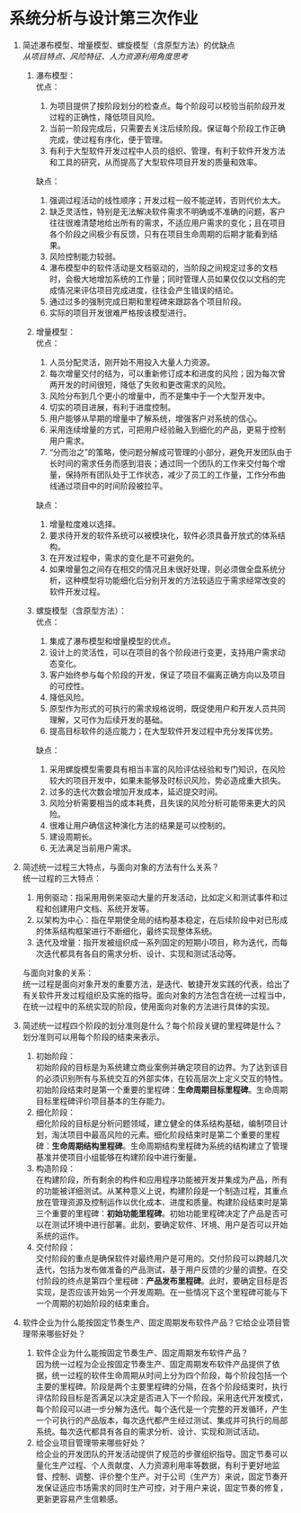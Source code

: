 # 系统分析与设计第三次作业

1. 简述瀑布模型、增量模型、螺旋模型（含原型方法）的优缺点  
   *从项目特点、风险特征、人力资源利用角度思考*
    1. 瀑布模型：  
        优点：  
        1. 为项目提供了按阶段划分的检查点。每个阶段可以校验当前阶段开发过程的正确性，降低项目风险。  
        2. 当前一阶段完成后，只需要去关注后续阶段。保证每个阶段工作正确完成，使过程有序化，便于管理。  
        3. 有利于大型软件开发过程中人员的组织、管理，有利于软件开发方法和工具的研究，从而提高了大型软件项目开发的质量和效率。

        缺点：
        1. 强调过程活动的线性顺序；开发过程一般不能逆转，否则代价太大。
        2. 缺乏灵活性，特别是无法解决软件需求不明确或不准确的问题，客户往往很难清楚地给出所有的需求，不适应用户需求的变化；且在项目各个阶段之间极少有反馈，只有在项目生命周期的后期才能看到结果。
        3. 风险控制能力较弱。
        4. 瀑布模型中的软件活动是文档驱动的，当阶段之间规定过多的文档时，会极大地增加系统的工作量；同时管理人员如果仅仅以文档的完成情况来评估项目完成进度，往往会产生错误的结论。
        5. 通过过多的强制完成日期和里程碑来跟踪各个项目阶段。
        6. 实际的项目开发很难严格按该模型进行。

    2. 增量模型：  
        优点：  
        1. 人员分配灵活，刚开始不用投入大量人力资源。
        2. 每次增量交付的结为，可以重新修订成本和进度的风险；因为每次曾两开发的时间很短，降低了失败和更改需求的风险。
        3. 风险分布到几个更小的增量中，而不是集中于一个大型开发中。
        4. 切实的项目进展，有利于进度控制。
        5. 用户能够从早期的增量中了解系统，增强客户对系统的信心。
        6. 采用连续增量的方式，可把用户经验融入到细化的产品，更易于控制用户需求。
        7. “分而治之”的策略，使问题分解成可管理的小部分，避免开发团队由于长时间的需求任务而感到泪丧；通过同一个团队的工作来交付每个增量，保持所有团队处于工作状态，减少了员工的工作量，工作分布曲线通过项目中的时间阶段被拉平。

        缺点：
        1. 增量粒度难以选择。
        2. 要求待开发的软件系统可以被模块化，软件必须具备开放式的体系结构。
        3. 在开发过程中，需求的变化是不可避免的。
        4. 如果增量包之间存在相交的情况且未很好处理，则必须做全盘系统分析，这种模型将功能细化后分别开发的方法较适应于需求经常改变的软件开发过程。

    3. 螺旋模型（含原型方法）：  
        优点：  
        1. 集成了瀑布模型和增量模型的优点。
        2. 设计上的灵活性，可以在项目的各个阶段进行变更，支持用户需求动态变化。
        3. 客户始终参与每个阶段的开发，保证了项目不偏离正确方向以及项目的可控性。
        4. 降低风险。
        5. 原型作为形式的可执行的需求规格说明，既促使用户和开发人员共同理解，又可作为后续开发的基础。
        6. 提高目标软件的适应能力；在大型软件开发过程中充分发挥优势。

        缺点：
        1. 采用螺旋模型需要具有相当丰富的风险评估经验和专门知识，在风险较大的项目开发中，如果未能够及时标识风险，势必造成重大损失。
        2. 过多的迭代次数会增加开发成本，延迟提交时间。
        3. 风险分析需要相当的成本耗费，且失误的风险分析可能带来更大的风险。
        4. 很难让用户确信这种演化方法的结果是可以控制的。
        5. 建设周期长。
        6. 无法满足当前用户需求。

2. 简述统一过程三大特点，与面向对象的方法有什么关系？  
    统一过程的三大特点：
    1. 用例驱动：指采用用例来驱动大量的开发活动，比如定义和测试事件和过程和创建用户文档、系统开发等。
    2. 以架构为中心：指在早期使全局的结构基本稳定，在后续阶段中对已形成的体系结构框架进行不断细化，最终实现整体系统。
    3. 迭代及增量：指开发被组织成一系列固定的短期小项目，称为迭代，而每次迭代都具有各自的需求分析、设计、实现和测试活动等。

    与面向对象的关系：  
    统一过程是面向对象开发的重要方法，是迭代、敏捷开发实践的代表，给出了有关软件开发过程组织及实施的指导。面向对象的方法包含在统一过程当中，在统一过程中的系统实现的阶段，使用面向对象的方法进行具体的实现。

3. 简述统一过程四个阶段的划分准则是什么？每个阶段关键的里程碑是什么？  
    划分准则可以用每个阶段的结束来表示。

    1. 初始阶段：  
    初始阶段的目标是为系统建立商业案例并确定项目的边界。为了达到该目的必须识别所有与系统交互的外部实体，在较高层次上定义交互的特性。初始阶段结束时是第一个重要的里程碑：**生命周期目标里程碑**。生命周期目标里程碑评价项目基本的生存能力。
    2. 细化阶段：  
    细化阶段的目标是分析问题领域，建立健全的体系结构基础，编制项目计划，淘汰项目中最高风险的元素。细化阶段结束时是第二个重要的里程碑：**生命周期结构里程碑**。生命周期结构里程碑为系统的结构建立了管理基准并使项目小组能够在构建阶段中进行衡量。
    3. 构造阶段：  
    在构建阶段，所有剩余的构件和应用程序功能被开发并集成为产品，所有的功能被详细测试。从某种意义上说，构建阶段是一个制造过程，其重点放在管理资源及控制运作以优化成本、进度和质量。构建阶段结束时是第三个重要的里程碑：**初始功能里程碑**。初始功能里程碑决定了产品是否可以在测试环境中进行部署。此刻，要确定软件、环境、用户是否可以开始系统的运作。
    4. 交付阶段：  
    交付阶段的重点是确保软件对最终用户是可用的。交付阶段可以跨越几次迭代，包括为发布做准备的产品测试，基于用户反馈的少量的调整。在交付阶段的终点是第四个里程碑：**产品发布里程碑**。此时，要确定目标是否实现，是否应该开始另一个开发周期。在一些情况下这个里程碑可能与下一个周期的初始阶段的结束重合。

4. 软件企业为什么能按固定节奏生产、固定周期发布软件产品？它给企业项目管理带来哪些好处？

    1. 软件企业为什么能按固定节奏生产、固定周期发布软件产品？  
    因为统一过程为企业按固定节奏生产、固定周期发布软件产品提供了依据，统一过程的软件生命周期从时间上分为四个阶段，每个阶段包括一个主要的里程碑。阶段是两个主要里程碑的分隔，在各个阶段结束时，执行评估阶段目标是否满足以决定是否进入下一个阶段。采用迭代开发模式，每个阶段可以进一步分解为迭代。每个迭代是一个完整的开发循环，产生一个可执行的产品版本，每次迭代都产生经过测试、集成并可执行的局部系统。每次迭代都具有各自的需求分析、设计、实现和测试活动。  
    2. 给企业项目管理带来哪些好处？  
    给企业的开发团队的开发活动提供了规范的步骤组织指导。固定节奏可以量化生产过程、个人贡献度、人力资源利用率等数据，有利于更好地监督、控制、调整、评价整个生产。对于公司（生产方）来说，固定节奏开发保证适应市场需求的同时生产可控，对于用户来说，固定节奏的修复，更新更容易产生信赖感。